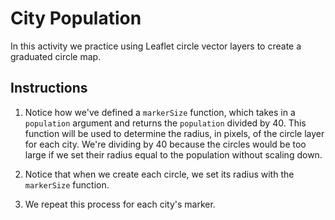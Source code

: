# City Population

In this activity we practice using Leaflet circle vector layers to create a graduated circle map.

## Instructions

1. Notice how we've defined a `markerSize` function, which takes in a `population` argument and returns the `population` divided by 40. This function will be used to determine the radius, in pixels, of the circle layer for each city. We're dividing by 40 because the circles would be too large if we set their radius equal to the population without scaling down.

2. Notice that when we create each circle, we set its radius with the `markerSize` function.

3. We repeat this process for each city's marker.
